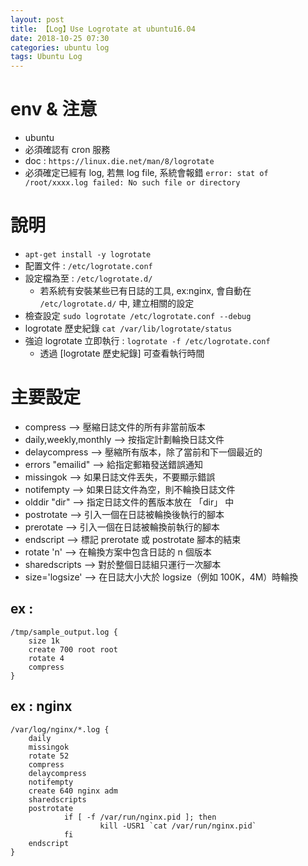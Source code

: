 ```yaml
---
layout: post
title: 【Log】Use Logrotate at ubuntu16.04
date: 2018-10-25 07:30
categories: ubuntu log
tags: Ubuntu Log
---
```


# env & 注意
- ubuntu
- 必須確認有 cron 服務
- doc : `https://linux.die.net/man/8/logrotate`
- 必須確定已經有 log, 若無 log file, 系統會報錯 `error: stat of /root/xxxx.log failed: No such file or directory`

# 說明
- `apt-get install -y logrotate`
- 配置文件 : `/etc/logrotate.conf`
- 設定檔為至 : `/etc/logrotate.d/`
	- 若系統有安裝某些已有日誌的工具, ex:nginx, 會自動在 `/etc/logrotate.d/` 中, 建立相關的設定
- 檢查設定 `sudo logrotate /etc/logrotate.conf --debug`
- logrotate 歷史紀錄 `cat /var/lib/logrotate/status`
- 強迫 logrotate 立即執行 : `logrotate -f /etc/logrotate.conf`
	 - 透過 [logrotate 歷史紀錄] 可查看執行時間

# 主要設定
- compress             --> 壓縮日誌文件的所有非當前版本
- daily,weekly,monthly --> 按指定計劃輪換日誌文件
- delaycompress        --> 壓縮所有版本，除了當前和下一個最近的
- errors "emailid"     --> 給指定郵箱發送錯誤通知
- missingok            --> 如果日誌文件丟失，不要顯示錯誤
- notifempty           --> 如果日誌文件為空，則不輪換日誌文件
- olddir "dir"         --> 指定日誌文件的舊版本放在 「dir」 中
- postrotate           --> 引入一個在日誌被輪換後執行的腳本
- prerotate            --> 引入一個在日誌被輪換前執行的腳本
- endscript            --> 標記 prerotate 或 postrotate 腳本的結束
- rotate 'n'           --> 在輪換方案中包含日誌的 n 個版本
- sharedscripts        --> 對於整個日誌組只運行一次腳本
- size='logsize'       --> 在日誌大小大於 logsize（例如 100K，4M）時輪換

## ex : 
```
/tmp/sample_output.log {
	size 1k
	create 700 root root
	rotate 4
	compress
}
```

## ex : nginx
```
/var/log/nginx/*.log {
    daily
    missingok
    rotate 52
    compress
    delaycompress
    notifempty
    create 640 nginx adm
    sharedscripts
    postrotate
            if [ -f /var/run/nginx.pid ]; then
                    kill -USR1 `cat /var/run/nginx.pid`
            fi
    endscript
}
```